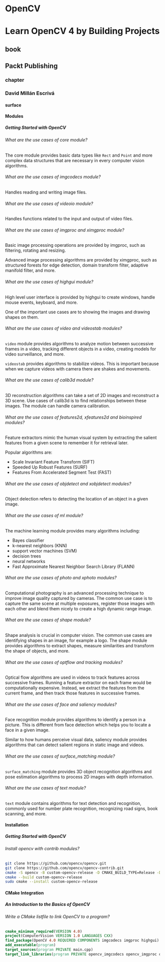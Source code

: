 # OpenCV
# Learn OpenCV 4 by Building Projects
## book
## Packt Publishing
### chapter
### David Millán Escrivá
#### surface

#### Modules
##### Getting Started with OpenCV

###### What are the use cases of core module?

The core module provides basic data types like `Rect` and `Point` and more complex data structures that are necessary in every computer vision algorithms. 

###### What are the use cases of imgcodecs module?

Handles reading and writing image files.

###### What are the use cases of videoio module?

Handles functions related to the input and output of video files.

###### What are the use cases of imgproc and ximgproc module?

Basic image processing operations are provided by imgproc, such as filtering, rotating and resizing.

Advanced image processing algorithms are provided by ximgproc, such as structured forests for edge detection, domain transform filter, adaptive manifold filter, and more.

###### What are the use cases of highgui module?

High level user interface is provided by highgui to create windows, handle mouse events, keyboard, and more.

One of the important use cases are to showing the images and drawing shapes on them.

###### What are the use cases of video and videostab modules?

`video` module provides algorithms to analyze motion between successive frames in a video, tracking different objects in a video, creating models for video surveillance, and more.

`videostab` provides algorithms to stabilize videos. This is important because when we capture videos with camera there are shakes and movements.

###### What are the use cases of calib3d module?

3D reconstruction algorithms can take a set of 2D images and reconstruct a 3D scene. Use cases of calib3d is to find relationships between these images. The module can handle camera calibration.

###### What are the use cases of features2d, xfeatures2d and bioinspired modules?

Feature extractors mimic the human visual system by extracting the salient features from a given scene to remember it for retrieval later.

Popular algorithms are:

* Scale Invariant Feature Transform (SIFT)
* Speeded Up Robust Features (SURF)
* Features From Accelerated Segment Test (FAST)

###### What are the use cases of objdetect and xobjdetect modules?

Object delection refers to detecting the location of an object in a given image.

###### What are the use cases of ml module?

The machine learning module provides many algorithms including:

* Bayes classifier
* k-nearest neighbors (KNN)
* support vector machines (SVM)
* decision trees
* neural networks
* Fast Approximate Nearest Neighbor Search Library (FLANN)

###### What are the use cases of photo and xphoto modules?

Computational photography is an advanced processing technique to improve image quality captured by cameras. The common use case is to capture the same scene at multiple exposures, register those images with each other and blend them nicely to create a high dynamic range image.

###### What are the use cases of shape module?

Shape analysis is crucial in computer vision. The common use cases are identifying shapes in an image, for example a logo. The shape module provides algorithms to extract shapes, measure similarities and transform the shape of objects, and more.

###### What are the use cases of optflow and tracking modules?

Optical flow algorithms are used in videos to track features across successive frames. Running a feature extractor on each frame would be computationally expensive. Instead, we extract the features from the current frame, and then track those features in successive frames.

###### What are the use cases of face and saliency modules?

Face recognition module provides algorithms to identify a person in a picture. This is different from face detection which helps you to locate a face in a given image.

Similar to how humans perceive visual data, saliency module provides algorithms that can detect salient regions in static image and videos.

###### What are the use cases of surface_matching module?

`surface_matching` module provides 3D object recognition algorithms and pose estimation algorithms to process 2D images with depth information.

###### What are the use cases of text module?

`text` module contains algorithms for text detection and recognition, commonly used for number plate recognition, recognizing road signs, book scanning, and more.

#### Installation
##### Getting Started with OpenCV

###### Install opencv with contrib modules?

```sh
git clone https://github.com/opencv/opencv.git
git clone https://github.com/opencv/opencv-contrib.git
cmake -S opencv -B custom-opencv-release -D CMAKE_BUILD_TYPE=Release -D CMAKE_INSTALL_PREFIX=/usr/local -D OPENCV_EXTRA_MODULES_PATH=$PWD/opencv-contrib/modules
cmake --build custom-opencv-release
sudo cmake --install custom-opencv-release
```
#### CMake Integration
##### An Introduction to the Basics of OpenCV

###### Write a CMake listfile to link OpenCV to a program?

```cmake
cmake_minimum_required(VERSION 4.0)
project(ComputerVision VERSION 1.0 LANGUAGES CXX)
find_package(OpenCV 4.0 REQUIRED COMPONENTS imgcodecs imgproc highgui)
add_executable(program)
target_sources(program PRIVATE main.cpp)
target_link_libraries(program PRIVATE opencv_imgcodecs opencv_imgproc opencv_highgui)
```
